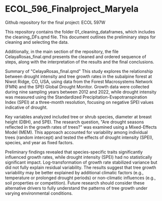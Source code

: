 # ECOL_596_Finalproject_Maryela
Github repository for the final project: ECOL 597W

This repository contains the folder 01_cleaning_dataframes, which includes 
the cleaning_DFs.qmd file. This document outlines the preliminary steps for 
cleaning and selecting the data.

Additionally, in the main section of the repository, the file 
CelayaRosas_final.qmd presents the cleaned and ordered sequence of steps, 
along with the interpretation of the results and the final conclusions.



Summary of "CelayaRosas_final.qmd"
This study explores the relationship between drought intensity and tree growth 
rates in the subalpine forest at Niwot Ridge, CO, USA, using data from the Forest 
Macrosystems Network (FMN) and the SPEI Global Drought Monitor. Growth data were
collected during nine sampling years between 2012 and 2022, while drought intensity
was measured using the Standardized Precipitation-Evapotranspiration Index (SPEI) at 
a three-month resolution, focusing on negative SPEI values indicative of drought.

Key variables analyzed included tree or shrub species, diameter at breast height 
(DBH), and SPEI. The research question, "Are drought seasons reflected in the 
growth rates of trees?" was examined using a Mixed-Effects Model (MEM). This
approach accounted for variability among individual trees (random intercept) and 
tested the effects of drought intensity (SPEI), species, and year as fixed factors.

Preliminary findings revealed that species-specific traits significantly 
influenced growth rates, while drought intensity (SPEI) had no statistically 
significant impact. Log-transformation of growth rate stabilized variance but 
did not fully explain residual variability. The results suggest that tree growth 
variability may be better explained by additional climatic factors 
(e.g., temperature or prolonged drought periods) or non-climatic influences 
(e.g., soil properties or competition). Future research should consider these 
alternative drivers to fully understand the patterns of tree growth under varying
environmental conditions.



